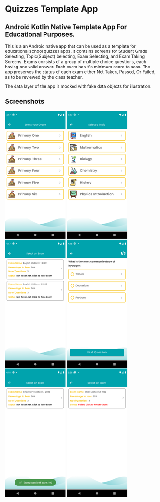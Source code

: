 # Quizzes Template App
## Android Kotlin Native Template App For Educational Purposes.


This is a an Android native app that can be used as a template for educational school quizzes apps.
It contains screens for Student Grade Selecting, Topic(Subject) Selecting, Exam Selecting, and Exam Taking Screens.
Exams consists of a group of multiple choice questions, each having one valid answer. Each exam has it's minimum score to pass.
The app preserves the status of each exam either Not Taken, Passed, Or Failed, as to be reviewed by the class teacher.

The data layer of the app is mocked with fake data objects for illustration.

## Screenshots



<img src="https://github.com/AZenhom/Quizzes/raw/master/Screenshots/2.png" width="200" /> <img src="https://github.com/AZenhom/Quizzes/raw/master/Screenshots/3.png" width="200" /> <img src="https://github.com/AZenhom/Quizzes/raw/master/Screenshots/4.png" width="200" />
<img src="https://github.com/AZenhom/Quizzes/raw/master/Screenshots/5.png" width="200" /> <img src="https://github.com/AZenhom/Quizzes/raw/master/Screenshots/6.png" width="200" /> <img src="https://github.com/AZenhom/Quizzes/raw/master/Screenshots/7.png" width="200" />